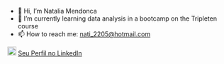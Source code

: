 - 👋 Hi, I’m Natalia Mendonca
- 🌱 I’m currently learning data analysis in a bootcamp on the Tripleten course
- 📫 How to reach me: nati_2205@hotmail.com

<img src="https://upload.wikimedia.org/wikipedia/commons/c/ca/LinkedIn_logo_initials.png" alt="LinkedIn" width="20"/> [Seu Perfil no LinkedIn](www.linkedin.com/in/natalia-mendonca-a5297a2a5)



<!---
nati-moreira/nati-moreira is a ✨ special ✨ repository because its `README.md` (this file) appears on your GitHub profile.
You can click the Preview link to take a look at your changes.
--->
